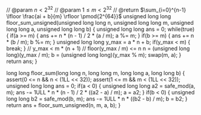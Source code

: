 // @param $n < 2^{32}$
// @param $1 \leq m < 2^{32}$
// @return $\sum_{i=0}^{n-1} \lfloor \frac{ai + b}{m} \rfloor \pmod{2^{64}}$
unsigned long long floor_sum_unsigned(unsigned long long n, unsigned long long m, unsigned long long a, unsigned long long b) {
	unsigned long long ans = 0;
	while(true) {
		if(a >= m) {
			ans += n * (n - 1) / 2 * (a / m);
			a %= m;
		}
		if(b >= m) {
			ans += n * (b / m);
			b %= m;
		}
		unsigned long long y_max = a * n + b;
		if(y_max < m) {
			break;
		}
		// y_max < m * (n + 1)
		// floor(y_max / m) <= n
		n = (unsigned long long)(y_max / m);
		b = (unsigned long long)(y_max % m);
		swap(m, a);
	}
	return ans;
}

long long floor_sum(long long n, long long m, long long a, long long b) {
	assert(0 <= n && n < (1LL << 32));
	assert(1 <= m && m < (1LL << 32));
	unsigned long long ans = 0;
	if(a < 0) {
		unsigned long long a2 = safe_mod(a, m);
		ans -= 1ULL * n * (n - 1) / 2 * ((a2 - a) / m);
		a = a2;
	}
	if(b < 0) {
		unsigned long long b2 = safe_mod(b, m);
		ans -= 1ULL * n * ((b2 - b) / m);
		b = b2;
	}
	return ans + floor_sum_unsigned(n, m, a, b);
}
